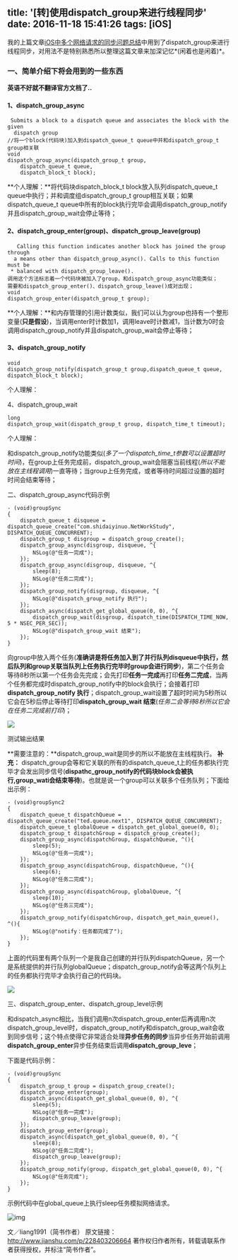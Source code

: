 title: '[转]使用dispatch_group来进行线程同步'
date: 2016-11-18 15:41:26
tags: [iOS]
---



我的上篇文章[iOS中多个网络请求的同步问题总结](http://www.jianshu.com/p/07eb268c93f2)中用到了dispatch_group来进行线程同步，对用法不是特别熟悉所以整理这篇文章来加深记忆*(闲着也是闲着)*。

<!-- more -->

### 一、简单介绍下将会用到的一些东西

**英语不好就不翻译官方文档了..**

#### 1、dispatch_group_async

```
 Submits a block to a dispatch queue and associates the block with the given
  dispatch group
//将一个block(代码块)加入到dispatch_queue_t queue中并和dispatch_group_t group相关联
void
dispatch_group_async(dispatch_group_t group,
    dispatch_queue_t queue,
    dispatch_block_t block);
```

**个人理解：**将代码块dispatch_block_t block放入队列dispatch_queue_t queue中执行；并和调度组dispatch_group_t group相互关联；如果dispatch_queue_t queue中所有的block执行完毕会调用dispatch_group_notify并且dispatch_group_wait会停止等待；

#### 2、dispatch_group_enter(group)、dispatch_group_leave(group)

```
   Calling this function indicates another block has joined the group through
  a means other than dispatch_group_async(). Calls to this function must be
 * balanced with dispatch_group_leave().
调用这个方法标志着一个代码块被加入了group，和dispatch_group_async功能类似；
需要和dispatch_group_enter()、dispatch_group_leave()成对出现；
void
dispatch_group_enter(dispatch_group_t group);
```

**个人理解：**和内存管理的引用计数类似，我们可以认为group也持有一个整形变量(**只是假设**)，当调用enter时计数加1，调用leave时计数减1，当计数为0时会调用dispatch_group_notify并且dispatch_group_wait会停止等待；

#### 3、dispatch_group_notify

```
void
dispatch_group_notify(dispatch_group_t group,dispatch_queue_t queue,
dispatch_block_t block);
```

个人理解：

4、dispatch_group_wait

```
long
dispatch_group_wait(dispatch_group_t group, dispatch_time_t timeout);
```

个人理解：

和dispatch_group_notify功能类似(*多了一个dispatch_time_t参数可以设置超时时间*)，在group上任务完成前，dispatch_group_wait会阻塞当前线程(*所以不能放在主线程调用*)一直等待；当group上任务完成，或者等待时间超过设置的超时时间会结束等待；

二、dispatch_group_async代码示例

```
- (void)groupSync
{
    dispatch_queue_t disqueue =  dispatch_queue_create("com.shidaiyinuo.NetWorkStudy", DISPATCH_QUEUE_CONCURRENT);
    dispatch_group_t disgroup = dispatch_group_create();
    dispatch_group_async(disgroup, disqueue, ^{
        NSLog(@"任务一完成");
    });
    dispatch_group_async(disgroup, disqueue, ^{
        sleep(8);
        NSLog(@"任务二完成");
    });
    dispatch_group_notify(disgroup, disqueue, ^{
        NSLog(@"dispatch_group_notify 执行");
    });
    dispatch_async(dispatch_get_global_queue(0, 0), ^{
        dispatch_group_wait(disgroup, dispatch_time(DISPATCH_TIME_NOW, 5 * NSEC_PER_SEC));
        NSLog(@"dispatch_group_wait 结束");
    });
}
```

向group中放入两个任务(**准确讲是将任务加入到了并行队列disqueue中执行，然后队列和group关联当队列上任务执行完毕时group会进行同步**)，第二个任务会等待8秒所以第一个任务会先完成；会先打印**任务一完成**再打印**任务二完成**，当两个任务都完成时dispatch_group_notify中的block会执行；会接着打印**dispatch_group_notify 执行**；dispatch_group_wait设置了超时时间为5秒所以它会在5秒后停止等待打印**dispatch_group_wait 结束**(*任务二会等待8秒所以它会在任务二完成前打印*)；

![](/uploads/2016/11/18/543531-769b6ce8223ab1b2.jpeg)

测试输出结果

**需要注意的：**dispatch_group_wait是同步的所以不能放在主线程执行。
**补充：** dispatch_group会等和它关联的所有的dispatch_queue_t上的任务都执行完毕才会发出同步信号(**dispathc_group_notify的代码块block会被执行,group_wati会结束等待**)。也就是说一个group可以关联多个任务队列；下面给出示例：

```
- (void)groupSync2
{
    dispatch_queue_t dispatchQueue = dispatch_queue_create("ted.queue.next1", DISPATCH_QUEUE_CONCURRENT);
    dispatch_queue_t globalQueue = dispatch_get_global_queue(0, 0);
    dispatch_group_t dispatchGroup = dispatch_group_create();
    dispatch_group_async(dispatchGroup, dispatchQueue, ^(){
        sleep(5);
        NSLog(@"任务一完成");
    });
    dispatch_group_async(dispatchGroup, dispatchQueue, ^(){
        sleep(6);
        NSLog(@"任务二完成");
    });
    dispatch_group_async(dispatchGroup, globalQueue, ^{
        sleep(10);
        NSLog(@"任务三完成");
    });
    dispatch_group_notify(dispatchGroup, dispatch_get_main_queue(), ^(){
        NSLog(@"notify：任务都完成了");
    });
}
```

上面的代码里有两个队列一个是我自己创建的并行队列dispatchQueue，另一个是系统提供的并行队列globalQueue；dispatch_group_notify会等这两个队列上的任务都执行完毕才会执行自己的代码块。

![](/uploads/2016/11/18/543531-a838003743ac6fb6.jpeg)

三、dispatch_group_enter、dispatch_group_level示例

和dispatch_async相比，当我们调用n次dispatch_group_enter后再调用n次dispatch_group_level时，dispatch_group_notify和dispatch_group_wait会收到同步信号；这个特点使得它非常适合处理**异步任务的同步**当异步任务开始前调用**dispatch_group_enter**异步任务结束后调用**dispatch_group_leve**；

下面是代码示例：

```
- (void)groupSync
{
    dispatch_group_t group = dispatch_group_create();
    dispatch_group_enter(group);
    dispatch_async(dispatch_get_global_queue(0, 0), ^{
        sleep(5);
        NSLog(@"任务一完成");
        dispatch_group_leave(group);
    });
    dispatch_group_enter(group);
    dispatch_async(dispatch_get_global_queue(0, 0), ^{
        sleep(8);
        NSLog(@"任务二完成");
        dispatch_group_leave(group);
    });
    dispatch_group_notify(group, dispatch_get_global_queue(0, 0), ^{
        NSLog(@"任务完成");
    });
}
```

示例代码中在global_queue上执行sleep任务模拟网络请求。

![img](/uploads/2016/11/18/543531-3e7fe042d6527cd3.jpeg)

文／liang1991（简书作者）
原文链接：http://www.jianshu.com/p/228403206664
著作权归作者所有，转载请联系作者获得授权，并标注“简书作者”。